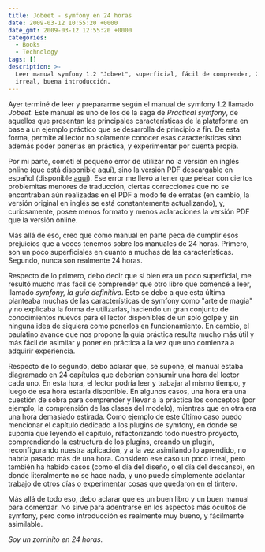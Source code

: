 ```yaml
---
title: Jobeet - symfony en 24 horas
date: 2009-03-12 10:55:20 +0000
date_gmt: 2009-03-12 12:55:20 +0000
categories:
  - Books
  - Technology
tags: []
description: >-
  Leer manual symfony 1.2 "Jobeet", superficial, fácil de comprender, 24 horas
  irreal, buena introducción.
---
```


<div>

Ayer terminé de leer y prepararme según el manual de symfony 1.2 llamado _Jobeet_. Este manual es uno de los de la saga de _Practical symfony_, de aquellos que presentan las principales características de la plataforma en base a un ejemplo práctico que se desarrolla de principio a fin. De esta forma, permite al lector no solamente conocer esas características sino además poder ponerlas en práctica, y experimentar por cuenta propia.

Por mi parte, cometí el pequeño error de utilizar no la versión en inglés online (que está disponible [aquí](http://www.symfony-project.org/jobeet/1_2/)), sino la versión PDF descargable en español (disponible [aquí](http://www.librosweb.es/jobeet/pdf/)). Ese error me llevó a tener que pelear con ciertos problemitas menores de traducción, ciertas correcciones que no se encontraban aún realizadas en el PDF a modo fe de erratas (en cambio, la versión original en inglés se está constantemente actualizando), y, curiosamente, posee menos formato y menos aclaraciones la versión PDF que la versión online.

Más allá de eso, creo que como manual en parte peca de cumplir esos prejuicios que a veces tenemos sobre los manuales de 24 horas. Primero, son un poco superficiales en cuanto a muchas de las características. Segundo, nunca son realmente 24 horas.

Respecto de lo primero, debo decir que si bien era un poco superficial, me resultó mucho más fácil de comprender que otro libro que comencé a leer, llamado _symfony, la guía definitiva_. Esto se debe a que esta última planteaba muchas de las características de symfony como "arte de magia" y no explicaba la forma de utilizarlas, haciendo un gran conjunto de conocimientos nuevos para el lector disponibles de un solo golpe y sin ninguna idea de siquiera como ponerlos en funcionamiento. En cambio, el paulatino avance que nos propone la guía práctica resulta mucho más útil y más fácil de asimilar y poner en práctica a la vez que uno comienza a adquirir experiencia.

Respecto de lo segundo, debo aclarar que, se supone, el manual estaba diagramado en 24 capítulos que deberían consumir una hora del lector cada uno. En esta hora, el lector podría leer y trabajar al mismo tiempo, y luego de esa hora estaría disponible. En algunos casos, una hora era una cuestión de sobra para comprender y llevar a la práctica los conceptos (por ejemplo, la comprensión de las clases del modelo), mientras que en otra era una hora demasiado estirada. Como ejemplo de este último caso puedo mencionar el capítulo dedicado a los plugins de symfony, en donde se suponía que leyendo el capítulo, refactorizando todo nuestro proyecto, comprendiendo la estructura de los plugins, creando un plugin, reconfigurando nuestra aplicación, y a la vez asimilando lo aprendido, no habría pasado más de una hora. Considero ese caso un poco irreal, pero también ha habido casos (como el día del diseño, o el día del descanso), en donde literalmente no se hace nada, y uno puede simplemente adelantar trabajo de otros días o experimentar cosas que quedaron en el tintero.

Más allá de todo eso, debo aclarar que es un buen libro y un buen manual para comenzar. No sirve para adentrarse en los aspectos más ocultos de symfony, pero como introducción es realmente muy bueno, y fácilmente asimilable.

_Soy un zorrinito en 24 horas._

